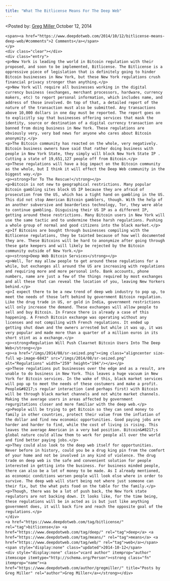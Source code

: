 ```yaml
---
title: "What The Bitlicense Means For The Deep Web"
---
```


<article class="post-listing post-6841 post type-post status-publish format-standard has-post-thumbnail hentry  tag-bitlicense tag-deep tag-means tag-web">
<<span>Posted by: <a href="https://www.deepdotweb.com/author/gregmiller/" title="">Greg Miller </a></span>
    <span>October 12, 2014</span>
    
    <span><a href="https://www.deepdotweb.com/2014/10/12/bitlicense-means-deep-web/#comments">2 Comments</a></span>
    </p>
    <div class="clear"></div>
    <div class="entry">
    <p>New York is leading the world in Bitcoin regulation with their proposed, and soon to be implemented, Bitlicense. The Bitlicense is a oppressive piece of legislation that is definitely going to hinder Bitcoin businesses in New York, but these New York regulations crush financial privacy stronger than anything.</p>
    <p>New York will require all businesses working in the digital currency business (exchanges, merchant processors, hardware, currency makers, etc) to report personal information, which includes name, and address of those involved. On top of that, a detailed report of the nature of the transaction must also be submitted. Any transactions above 10,000 dollars in one day must be reported. The report goes on to explicitly say that businesses offering services that mask the identity, source or destination of a digital currency transaction are banned from doing business in New York. These regulations are obviously very, very bad news for anyone who cares about Bitcoin anonymity.</p>
    <p>The Bitcoin community has reacted on the whole, very negatively. Bitcoin business owners have said that rather doing business with people in New York State, they simply will block New York State IP . Cutting a state of 19,651,127 people off from Bitcoin.</p>
    <p>These regulations will have a big impact on the Bitcoin community as the whole, but I think it will effect the Deep Web community in the biggest way.</p>
    <p><strong>Tor To The Rescue!</strong></p>
    <p>Bitcoin is not new to geographical restrictions. Many popular Bitcoin gambling sites block US IP because they are afraid of prosecution from the US, which has a tight hand on gambling in the US. This did not stop American Bitcoin gamblers, though. With the help of an another subversive and boarderless technology, Tor, they were able to continue gambling. Disguising their US IP as a different IP, getting around these restrictions. Many Bitcoin users in New York will use the same tactic and to undermine these harsh regulations. Pushing a whole group of normal and good citizens into the black market.</p>
    <p>If Bitcoins are bought through businesses compiling with the Bitlicense regulations, they be tainted because of how well documented they are. These Bitcoins will be hard to anonymize after going through these gate keepers and will likely be rejected by the Bitcoin community outside of New York.</p>
    <p><strong>Deep Web Bitcoin Services</strong></p>
    <p>Well, Tor may allow people to get around these regulations for a while, but exchanges all around the US are increasing with regulations and requiring more and more personal info. Bank accounts, phone numbers, name are just a few of the things required by most exchanges and all these that can reveal the location of you, leaving New Yorkers behind.</p>
    <p>I expect there to be a new trend of deep web industry to pop up, to meet the needs of those left behind by government Bitcoin regulation. Like the drug trade in US, or gold in India, government restrictions will only increase the demand. These exchanges will allow people to sell and buy Bitcoin. In France there is already a case of this happening. A French Bitcoin exchange was operating without any licenses and not compiling with French regulations. It ended up getting shut down and the owners arrested but while it was up, it was very popular and made more than a quarter of a million euros in its short stint as a exchange.</p>
    <p><strong>Regulation Will Push Clearnet Bitcoin Users Into The Deep Web</strong></p>
    <p><a href="/imgs/2014/08/sr-seized.png"><img class="aligncenter size-full wp-image-6843" src="/imgs/2014/08/sr-seized.png" alt="Regulations" width="259" height="194"/></a></p>
    <p>These regulations put businesses over the edge and as a result, are unable to do business in New York. This leaves a huge vacuum in New York for Bitcoin services. In the wake of this, black market services will pop up to meet the needs of these costumers and make a profit. People&#8217;s regular interaction (and perhaps first) with Bitcoin will be through black market channels and not white market channels. Making the average users in areas affected by government regurgitations closer and more familiar with the deep web.</p>
    <p>People will be trying to get Bitcoin so they can send money to family in other countries, protect their value from the inflation of the dollar and find new economic opportunities. Good paying jobs are harder and harder to find, while the cost of living is rising. This leaves the average American in a very bad position. Bitcoin&#8217;s global nature could allow them to work for people all over the world and find better paying jobs.</p>
    <p>They could also look to the deep web itself for opportunities. Never before in history, could you be a drug king pin from the comfort of your home and not be involved in any kind of violence. The drug trade on deep web is the safe and convenient solution for people interested in getting into the business. For business minded people, there can also be a lot of money to be made. As I already mentioned, as economic conditions worsen people will look else where in order to survive. The deep web will start being not where just someone can their fix, but the what puts food on the table for the family.</p>
    <p>Though, there was be a lot of push back, the New York state regulators are not backing down. It looks like, for the time being, these regulations will be in acted as is but just like anything government does, it will back fire and reach the opposite goal of the regulations.</p>
    </div>
    <a href="https://www.deepdotweb.com/tag/bitlicense/" rel="tag">bitlicense</a> <a href="https://www.deepdotweb.com/tag/deep/" rel="tag">deep</a> <a href="https://www.deepdotweb.com/tag/means/" rel="tag">means</a> <a href="https://www.deepdotweb.com/tag/web/" rel="tag">web</a></span> <span style="display:none" class="updated">2014-10-12</span>
    <div style="display:none" class="vcard author" itemprop="author" itemscope itemtype="http://schema.org/Person"><strong class="fn" itemprop="name"><a href="https://www.deepdotweb.com/author/gregmiller/" title="Posts by Greg Miller" rel="author">Greg Miller</a></strong></div>
    
